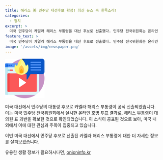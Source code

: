 ```yaml
---
title: 해리스 美 민주당 대선후보 확정! 최신 뉴스 속 한목소리!
categories:
  - 정치
excerpt: >
  미국 민주당이 카멀라 해리스 부통령을 대선 후보로 선출했다. 민주당 전국위원회는 온라인 호명 투표에서 해리스 부통령이 과반 수의 표를 획득했다. 이로써 해리스는 11월 대선에서 민주당의 대통령 후보로 출마하게 될 것으로 보인다. MBC 뉴스는 여러분의 제보를 기다리고 있다.
feature_text: >
  미국 민주당이 카멀라 해리스 부통령을 대선 후보로 선출했다. 민주당 전국위원회는 온라인 호명 투표에서 해리스 부통령이 과반 수의 표를 획득했다. 이로써 해리스는 11월 대선에서 민주당의 대통령 후보로 출마하게 될 것으로 보인다. MBC 뉴스는 여러분의 제보를 기다리고 있다.
image: '/assets/img/newspaper.png'
---
```


<p><img src="/assets/img/news.png" alt="rentncar 속보" /></p>

<p>미국 대선에서 민주당의 대통령 후보로 카멜라 해리스 부통령이 공식 선출되었습니다. 이는 미국 민주당 전국위원회에서 실시한 온라인 호명 투표 결과로, 해리스 부통령이 대의원 표 과반을 확보한 것으로 확인되었습니다. 이 소식이 공표된 것으로 보아, 미국 내외에서 이에 대한 관심과 주목이 집중되고 있습니다. </p>

<p>이번 미국 대선에서 민주당 후보로 선출된 카멜라 해리스 부통령에 대한 더 자세한 정보를 살펴보겠습니다.</p>
유용한 생활 정보가 필요하시다면, <a href="https://onioninfo.kr" rel="dofollow">onioninfo.kr</a>


